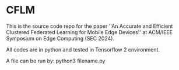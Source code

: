 # CFLM

This is the source code repo for the paper ''An Accurate and Efficient Clustered Federated Learning for Mobile Edge Devices'' at ACM/IEEE Symposium on Edge Computing (SEC 2024).

All codes are in python and tested in Tensorflow 2 environment.

A file can be run by: python3 filename.py
